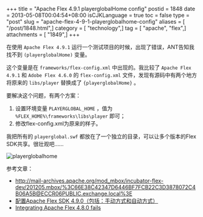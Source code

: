 +++
title = "Apache Flex 4.9.1 playerglobalHome config"
postid = 1848
date = 2013-05-08T00:04:54+08:00
isCJKLanguage = true
toc = false
type = "post"
slug = "apache-flex-4-9-1-playerglobalhome-config"
aliases = [ "/post/1848.html",]
category = [ "technology",]
tag = [ "apache", "flex",]
attachments = [ "1849",]
+++


在使用 `Apache Flex 4.9.1` 运行一个测试项目的时候，出现了错误，ANT告知我找不到 `(playerglobalHome)` 变量。

这个变量是在 `frameworks/flex-config.xml` 中出现的。我比较了 `Apache Flex 4.9.1` 和 `Adobe Flex 4.6.0` 的 `flex-config.xml` 文件，发现有源码中有两个地方将原来的 `libs/player` 替换成了 `{playerglobalHome}` 。

要解决这个问题，有两个方案：

1.  设置环境变量 `PLAYERGLOBAL_HOME` ，值为 `%FLEX_HOME%\frameworks\libs\player` 即可；
2.  修改flex-config.xml为原来的样子。

我把所有的 `playerglobal.swf` 都放在了一个独立的目录，可以让多个版本的Flex SDK共享。很壮观吧……

![playerglobalhome](/uploads/2013/05/playerglobalhome.png)

参考文章：

-   <http://mail-archives.apache.org/mod_mbox/incubator-flex-dev/201205.mbox/%3C66E38C42347D6446BF7FCB22C3D3878072C4B06A5B@ECCR06PUBLIC.exchange.local%3E>
-   [配置Apache Flex SDK 4.9.0（包括：手动方式和自动方式）](http://www.k-zone.cn/zblog/post/installer-apache-flex.html)
-   [Integrating Apache Flex 4.8.0 fails](http://bugs.powerflasher.com/jira/browse/FDT-2877)

